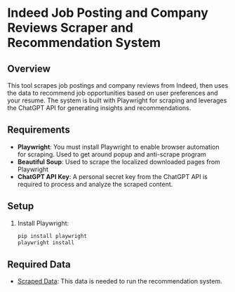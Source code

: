 # Indeed Job Posting and Company Reviews Scraper and Recommendation System

## Overview
This tool scrapes job postings and company reviews from Indeed, then uses the data to recommend job opportunities based on user preferences and your resume. The system is built with Playwright for scraping and leverages the ChatGPT API for generating insights and recommendations.

## Requirements
- **Playwright**: You must install Playwright to enable browser automation for scraping. Used to get around popup and anti-scrape program
- **Beautiful Soup**: Used to scrape the localized downloaded pages from Playwright
- **ChatGPT API Key**: A personal secret key from the ChatGPT API is required to process and analyze the scraped content.

## Setup

1. Install Playwright:
   ```bash
   pip install playwright
   playwright install
   ```

## Required Data
- [Scraped Data](company_reviews.csv): This data is needed to run the recommendation system.
